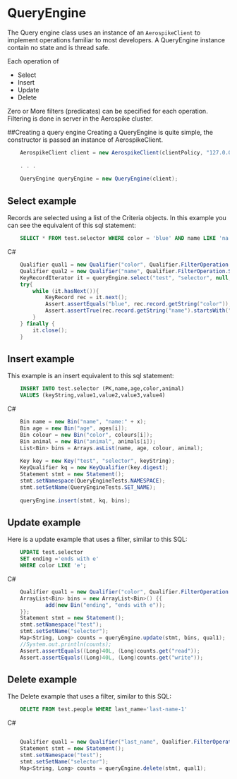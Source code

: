 # QueryEngine

The Query engine class uses an instance of an `AerospikeClient` to implement operations familiar to most developers. A QueryEngine instance contain no state and is thread safe. 

Each operation of 
 - Select
 - Insert
 - Update
 - Delete

Zero or More filters (predicates) can be specified for each operation. Filtering is done in server in the Aerospike cluster.

##Creating a query engine
Creating a QueryEngine is quite simple, the constructor is passed an instance of AerospikeClient.

```csharp
	AerospikeClient client = new AerospikeClient(clientPolicy, "127.0.0.1", 3000);
	
	. . .
	
	QueryEngine queryEngine = new QueryEngine(client);

```


## Select example

Records are selected using a list of the Criteria objects.  In this example you can see the equivalent of this sql statement:
```sql
	SELECT * FROM test.selector WHERE color = 'blue' AND name LIKE 'na'
```
C#
```csharp
	Qualifier qual1 = new Qualifier("color", Qualifier.FilterOperation.EQ, Value.get("blue"));
	Qualifier qual2 = new Qualifier("name", Qualifier.FilterOperation.START_WITH, Value.get("na"));
	KeyRecordIterator it = queryEngine.select("test", "selector", null, qual1, qual2);
	try{
		while (it.hasNext()){
			KeyRecord rec = it.next();
			Assert.assertEquals("blue", rec.record.getString("color"));
			Assert.assertTrue(rec.record.getString("name").startsWith("na"));
		}
	} finally {
		it.close();
	}
```
## Insert example
This example is an insert equivalent to this sql statement:
```sql
	INSERT INTO test.selector (PK,name,age,color,animal) 
	VALUES (keyString,value1,value2,value3,value4)
```
C#

```csharp
	Bin name = new Bin("name", "name:" + x);
	Bin age = new Bin("age", ages[i]);
	Bin colour = new Bin("color", colours[i]);
	Bin animal = new Bin("animal", animals[i]);
	List<Bin> bins = Arrays.asList(name, age, colour, animal);
			
	Key key = new Key("test", "selector", keyString);
	KeyQualifier kq = new KeyQualifier(key.digest);
	Statement stmt = new Statement();
	stmt.setNamespace(QueryEngineTests.NAMESPACE);
	stmt.setSetName(QueryEngineTests.SET_NAME);
			
	queryEngine.insert(stmt, kq, bins);

```
## Update example
Here is a update example that uses a filter, similar to this SQL:
```sql
	UPDATE test.selector
	SET ending ='ends with e'
	WHERE color LIKE 'e';
```
C#
```csharp
	Qualifier qual1 = new Qualifier("color", Qualifier.FilterOperation.ENDS_WITH, Value.get("e"));
	ArrayList<Bin> bins = new ArrayList<Bin>() {{
		    add(new Bin("ending", "ends with e"));
	}};
	Statement stmt = new Statement();
	stmt.setNamespace("test");
	stmt.setSetName("selector");
	Map<String, Long> counts = queryEngine.update(stmt, bins, qual1);
	//System.out.println(counts);
	Assert.assertEquals((Long)40L, (Long)counts.get("read"));
	Assert.assertEquals((Long)40L, (Long)counts.get("write"));
```
## Delete example
The Delete example that uses a filter, similar to this SQL:
```sql
	DELETE FROM test.people WHERE last_name='last-name-1'
```
C#
```csharp

	Qualifier qual1 = new Qualifier("last_name", Qualifier.FilterOperation.EQ, Value.get("last-name-1"));
	Statement stmt = new Statement();
	stmt.setNamespace("test");
	stmt.setSetName("selector");
	Map<String, Long> counts = queryEngine.delete(stmt, qual1);
```


